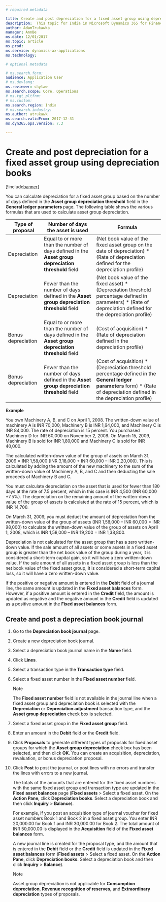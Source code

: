 ```yaml
---
# required metadata

title: Create and post depreciation for a fixed asset group using depreciation books for India
description:  This topic for India in Microsoft Dynamics 365 for Finance and Operations, Enterprise edition.
author: AdamTrukawka
manager: AnnBe
ms.date: 12/01/2017
ms.topic: article
ms.prod: 
ms.service: dynamics-ax-applications
ms.technology: 

# optional metadata

# ms.search.form: 
audience: Application User
# ms.devlang: 
ms.reviewer: shylaw
ms.search.scope: Core, Operations
# ms.tgt_pltfrm: 
# ms.custom: 
ms.search.region: India
# ms.search.industry: 
ms.author: atrukawk
ms.search.validFrom: 2017-12-31
ms.dyn365.ops.version: 7.3

---
```


# Create and post depreciation for a fixed asset group using depreciation books
[!include[banner](../includes/banner.md)]

You can calculate depreciation for a fixed asset group based on the number of days defined in the **Asset group depreciation threshold** field in the **General ledger parameters** page. The following table shows the various formulas that are used to calculate asset group depreciation.

| Type of proposal   | Number of days the asset is used   | Formula    |
|--------------------|-----------|----------------------------|
| Depreciation       | Equal to or more than the number of days defined in the **Asset group depreciation threshold** field | (Net book value of the fixed asset group on the date of depreciation) \* (Rate of depreciation defined for the depreciation profile)                                         |
| Depreciation       | Fewer than the number of days defined in the **Asset group depreciation threshold** field            | (Net book value of the fixed asset) \* (Depreciation threshold percentage defined in parameters) \* (Rate of depreciation defined for the depreciation profile)              |
| Bonus depreciation | Equal to or more than the number of days defined in the **Asset group depreciation threshold** field | (Cost of acquisition) \* (Rate of depreciation defined in the depreciation profile)                                                                                          |
| Bonus depreciation | Fewer than the number of days defined in the **Asset group depreciation threshold** field            | (Cost of acquisition) \* (Depreciation threshold percentage defined in the **General ledger parameters** form) \* (Rate of depreciation defined in the depreciation profile) |

**Example**

You own Machinery A, B, and C on April 1, 2008. The written-down value of machinery A is INR 70,000, Machinery B is INR 1,64,000, and Machinery C is INR 84,000. The rate of depreciation is 15 percent. You purchased Machinery D for INR 60,000 on November 2, 2008. On March 15, 2009, Machinery B is sold for INR 1,80,000 and Machinery C is sold for INR 40,000.

The calculated written-down value of the group of assets on March 31, 2009 = INR 1,58,000 (INR 3,18,000 + INR 60,000 – INR 2,20,000). This is calculated by adding the amount of the new machinery to the sum of the written-down value of Machinery A, B, and C and then deducting the sale proceeds of Machinery B and C.

You must calculate depreciation on the asset that is used for fewer than 180 days at the rate of 7.5 percent, which in this case is INR 4,500 (INR 60,000 \*7.5%). The depreciation on the remaining amount of the written-down value of the group of assets is calculated at the rate of 15 percent, which is INR 14,700.

On March 31, 2009, you must deduct the amount of depreciation from the written-down value of the group of assets (INR 1,58,000 – INR 60,000 = INR 98,000) to calculate the written-down value of the group of assets on April 1, 2008, which is INR 1,58,000 – INR 19,200 = INR 1,38,800.

Depreciation is not calculated for the asset group that has a zero written-down value. If the sale amount of all assets or some assets in a fixed asset group is greater than the net book value of the group during a year, it is considered a short-term capital gain, so it will have a zero written-down value. If the sale amount of all assets in a fixed asset group is less than the net book value of
the fixed asset group, it is considered a short-term capital loss, so it will have a zero written-down value.

If the positive or negative amount is entered in the **Debit** field of a journal line, the same amount is updated in the **Fixed asset balances** form. However, if a positive amount is entered in the **Credit** field, the amount is updated as negative and the negative amount in the **Credit** field is updated as a positive amount in the **Fixed asset balances** form.

## Create and post a depreciation book journal

1.   Go to the **Depreciation book journal** page.
2.   Create a new depreciation book journal.
3.   Select a depreciation book journal name in the **Name** field.
4.   Click **Lines**.
5.   Select a transaction type in the **Transaction type** field.
6.   Select a fixed asset number in the **Fixed asset number** field.
      > [!NOTE]
      > The **Fixed asset number** field is not available in the journal line when a fixed asset group and depreciation book is selected with the **Depreciation** or **Depreciation adjustment** transaction type, and the **Asset group depreciation** check box is selected.
7.   Select a fixed asset group in the **Fixed asset group** field.
8.   Enter an amount in the **Debit** field or the **Credit** field.
9.   Click **Proposals** to generate different types of proposals for fixed asset groups for which the **Asset group depreciation** check box has been selected, and then click **OK**. You can create an acquisition, depreciation, revaluation, or bonus depreciation proposal.
10.   Click **Post** to post the journal, or post lines with no errors and transfer the lines with errors to a new journal. 

      The totals of the amounts that are entered for the fixed asset numbers with the same fixed asset group and transaction type are updated in the **Fixed asset balances** page (**Fixed assets** > Select a fixed asset. On the **Action Pane**, click **Depreciation books**. Select a depreciation book and then click **Inquiry** > **Balance**).

      For example, if you post an acquisition type of journal voucher for fixed asset numbers Book 1 and Book 2 in a fixed asset group. You enter INR 20,000.00 for Book 1 and INR 30,000.00 for Book 2. The total amount of INR 50,000.00 is displayed in the **Acquisition** field of the **Fixed asset balances** form.

      A new journal line is created for the proposal type, and the amount that is entered in the **Debit** field or the **Credit** field is updated in the **Fixed asset balances** form (**Fixed assets** > Select a fixed asset. On the **Action Pane**, click **Depreciation books**. Select a depreciation book and then click **Inquiry** > **Balance**).

      > [!NOTE]
      > Asset group depreciation is not applicable for **Consumption depreciation**, **Revenue recognition of reserves**, and **Extraordinary depreciation** types of proposals.
